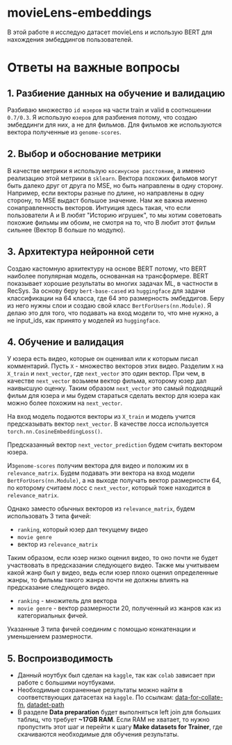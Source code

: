 # movieLens-embeddings
В этой работе я исследую датасет movieLens и использую BERT для нахождения эмбеддингов пользователей.

# Ответы на важные вопросы

## 1. Разбиение данных на обучение и валидацию
Разбиваю множество `id юзеров` на части train и valid в соотношении `0.7/0.3`.
Я использую `юзеров` для разбиения потому, что создаю эмбеддинги для них, а не для фильмов.
Для фильмов же используются вектора полученные из `genome-scores`.
## 2. Выбор и обоснование метрики
В качестве метрики я использую `косинусное расстояние`, а именно реализацию этой метрики в `sklearn`.
Вектора похожих фильмов могут быть далеко друг от друга по MSE, но быть направлены в одну сторону. 
Например, если векторы разные по длине, но направлены в одну сторону, то MSE выдаст большое значение.
Нам же важна именно сонаправленность векторов. Интуиция здесь такая, что если пользователи A и B любят "Историю игрушек", то мы хотим советовать похожие фильмы им обоим, не смотря на то, что B любит этот фильм сильнее (Вектор B больше по модулю).
## 3. Архитектура нейронной сети
Создаю кастомную архитектуру на основе BERT потому, что BERT наиболее популярная модель, основанная на трансформере. 
BERT показывает хорошие результаты во многих задачах ML, в частности в RecSys.
За основу беру `bert-base-cased` из `huggingface` для задачи классификации на 64 класса, где 64 это размерность эмбеддигов. Беру из него нужны слои и создаю свой класс `BertForUsers(nn.Module)`. Я делаю это для того, что подавать на вход модели то, что мне нужно, а не input_ids, как принято у моделей из `huggingface`.
## 4. Обучение и валидация
У юзера есть видео, которые он оценивал или к которым писал комментарий. Пусть `X` - множество векторов этих видео. Разделим `X` на `X_train` и `next_vector`, где `next_vector` это один вектор. При чем, в качестве `next_vector` возьмем вектор фильма, которому юзер дал наивысшую оценку. Таким образом `next_vector` это самый подходящий фильм для юзера и мы будем стараться сделать вектор для юзера как можно более похожим на `next_vector`.

На вход модель подаются векторы из `X_train` и модель учится предсказывать вектор `next_vector`. В качестве лосса используется `torch.nn.CosineEmbeddingLoss()`.

Предсказанный вектор `next_vector_prediction` будем считать вектором юзера.

Из`genome-scores` получим вектора для видео и положим их в `relevance_matrix`. Будем подавать эти вектора на вход модели `BertForUsers(nn.Module)`, а на выходе получать вектор размерности 64, по которому считаем лосс с `next_vector`, который тоже находится в `relevance_matrix`.

Однако заместо обычных векторов из `relevance_matrix`, будем использовать 3 типа фичей:
- `ranking`, который юзер дал текущему видео
- `movie genre`
- вектор из `relevance_matrix`

Таким образом, если юзер низко оценил видео, то оно почти не будет участвовать в предсказании следующего видео. Также мы учитываем какой жанр был у видео, ведь если юзер плохо оценил определенные жанры, то фильмы такого жанра почти не должны влиять на предсказание следующего видео.

- `ranking` - множитель для вектора
- `movie genre` - вектор размерности 20, полученный из жанров как из категориальных фичей.

Указанные 3 типа фичей соединим с помощью конкатенации и уменьшением размерности.
## 5. Воспроизводимость
- Данный ноутбук был сделан на `kaggle`, так как `colab` зависает при работе с большими ноутбуками.
- Необходимые сохраненные результаты можно найти в соответствующих датасетах на `kaggle`. По ссылкам: [data-for-collate-fn](https://www.kaggle.com/datasets/yaskevichmisha/data-for-collate-fn), [datadet-path](https://www.kaggle.com/datasets/yaskevichmisha/dataset-path)
- В разделе **Data preparation** будет выполняться left join для больших таблиц, что требует **~17GB RAM**. Если RAM не хватает, то нужно пропустить этот шаг и перейти к шагу **Make datasets for Trainer**, где скачиваются необходимые для обучения результаты.

